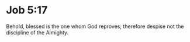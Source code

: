 # Job 5:17

Behold, blessed is the one whom God reproves; therefore despise not the discipline of the Almighty.
